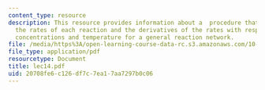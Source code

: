 ```yaml
---
content_type: resource
description: This resource provides information about a  procedure that evaluates
  the rates of each reaction and the derivatives of the rates with respect to the
  concentrations and temperature for a general reaction network.
file: /media/https%3A/open-learning-course-data-rc.s3.amazonaws.com/10-34-numerical-methods-applied-to-chemical-engineering-fall-2005/20708fe6c126df7c7ea17aa7297b0c06_lec14.pdf
file_type: application/pdf
resourcetype: Document
title: lec14.pdf
uid: 20708fe6-c126-df7c-7ea1-7aa7297b0c06
---
```

